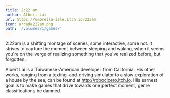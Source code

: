 ```yaml
---
title: 2:22 am
author: Albert Lai
url: https://umbrella-isle.itch.io/222am 
icon: arcade222am.png
path: '/volumes/1/games/'
---
```


2:22am is a shifting montage of scenes, some interactive, some not.
It strives to capture the moment between sleeping and waking, when it
seems you're on the verge of realizing something that you've realized
before, but forgotten.

Albert Lai is a Taiwanese-American developer from California. His other works, ranging from a texting-and-driving simulator to a slow exploration of a house by the sea, can be found at http://robocicero.itch.io. His earnest goal is to make games that drive towards one perfect moment, genre classifications be damned.